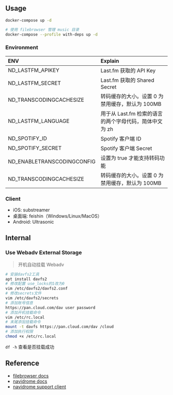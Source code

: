 ## Usage

```sh
docker-compose up -d

# 使用 filebrowser 管理 music 目录
docker-compose --profile with-deps up -d
```

### Environment

| ENV                        | Explain                                                |
| :------------------------- | :----------------------------------------------------- |
| ND_LASTFM_APIKEY           | Last.fm 获取的 API Key                                 |
| ND_LASTFM_SECRET           | Last.fm 获取的 Shared Secret                           |
| ND_TRANSCODINGCACHESIZE    | 转码缓存的大小。设置 0 为禁用缓存，默认为 100MB        |
| ND_LASTFM_LANGUAGE         | 用于从 Last.fm 检索的语言的两个字母代码，简体中文为 zh |
| ND_SPOTIFY_ID              | Spotify 客户端 ID                                      |
| ND_SPOTIFY_SECRET          | Spotify 客户端 Secret                                  |
| ND_ENABLETRANSCODINGCONFIG | 设置为 true 才能支持转码功能                           |
| ND_TRANSCODINGCACHESIZE    | 转码缓存的大小。设置 0 为禁用缓存，默认为 100MB        |

### Client

- iOS: substreamer
- 桌面端: feishin（Windows/Linux/MacOS）
- Android: Ultrasonic

## Internal

### Use Webadv External Storage

>开机自动挂载 Webadv

```sh
# 安装davfs2工具
apt install davfs2
# 修改配置 use_locks的1改为0
vim /etc/davfs2/davfs2.conf 
# 修改secrets文件
vim /etc/davfs2/secrets
# 添加账号信息
https://pan.cloud.com/dav user password
# 添加开机挂载命令
vim /etc/rc.local
# 末尾添加挂载命令
mount -t davfs https://pan.cloud.com/dav /cloud
# 添加执行权限
chmod +x /etc/rc.local
```
`df -h` 查看是否挂载成功

## Reference

- [filebrowser docs](https://filebrowser.org/)
- [navidrome docs](https://www.navidrome.org/docs/)
- [navidrome support client](https://www.navidrome.org/docs/overview/#apps)
